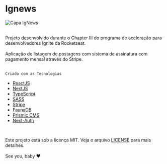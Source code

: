 # Ignews
![Capa IgNews](https://user-images.githubusercontent.com/102435512/176307765-fd1b6c8a-310b-4c82-b3c1-1d4e6455eb43.jpeg)
<br>
<br>
<div>Projeto desenvolvido durante o Chapter III do programa de aceleração para desenvolvedores Ignite da Rocketseat.</div>
<br>
<div>Aplicação de listagem de postagens com sistema de assinatura com pagamento mensal através do Stripe.</div>
<br>

    Criado com as Tecnologias

- [ReactJS](https://reactjs.org/)
- [NextJS](https://nextjs.org/)
- [TypeScript](https://www.typescriptlang.org/)
- [SASS](https://sass-lang.com/)
- [Stripe](https://stripe.com/)
- [FaunaDB](https://fauna.com/)
- [Prismic CMS](https://prismic.io/)
- [Next-Auth](https://next-auth.js.org/)

<br>
  
Este projeto está sob a licença MIT. Veja o arquivo [LICENSE](./license) para mais detalhes.
<br>
<br>
See you, baby ❤️
